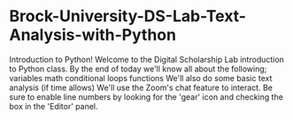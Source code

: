 # Brock-University-DS-Lab-Text-Analysis-with-Python
Introduction to Python! Welcome to the Digital Scholarship Lab introduction to Python class. By the end of today we'll know all about the following;  variables math conditional loops functions We'll also do some basic text analysis (if time allows)  We'll use the Zoom's chat feature to interact.  Be sure to enable line numbers by looking for the 'gear' icon and checking the box in the 'Editor' panel.
